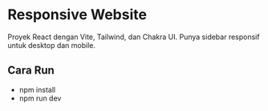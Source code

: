 # Responsive Website

Proyek React dengan Vite, Tailwind, dan Chakra UI. Punya sidebar responsif untuk desktop dan mobile.

## Cara Run

- npm install
- npm run dev
